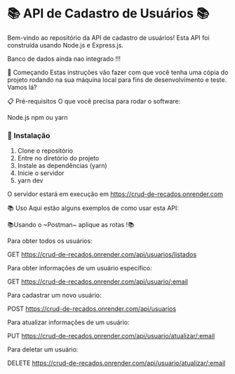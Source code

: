 # 📚 API de Cadastro de Usuários 📚
Bem-vindo ao repositório da API de cadastro de usuários! Esta API foi construída usando Node.js e Express.js.

Banco de dados ainda nao integrado !!!

🚀 Começando
Estas instruções vão fazer com que você tenha uma cópia do projeto rodando na sua máquina local para fins de desenvolvimento e teste. Vamos lá?

📋 Pré-requisitos
O que você precisa para rodar o software:

Node.js
npm ou yarn

### 🔧 Instalação

1. Clone o repositório
2. Entre no diretório do projeto
3. Instale as dependências (yarn)
4. Inicie o servidor
5. yarn dev

   
O servidor estará em execução em https://crud-de-recados.onrender.com

📚 Uso
Aqui estão alguns exemplos de como usar esta API:

📚Usando o ~Postman~ aplique as rotas !📚

Para obter todos os usuários:

GET https://crud-de-recados.onrender.com/api/usuarios/listados

Para obter informações de um usuário específico:

GET https://crud-de-recados.onrender.com/api/usuario/:email

Para cadastrar um novo usuário:

POST https://crud-de-recados.onrender.com/api/usuarios

Para atualizar informações de um usuário:

PUT https://crud-de-recados.onrender.com/api/usuario/atualizar/:email

Para deletar um usuário:

DELETE https://crud-de-recados.onrender.com/api/usuario/atualizar/:email
